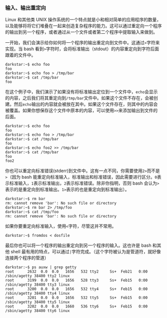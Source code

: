 ### 输入、输出重定向

Linux 和其他类 UNIX 操作系统的一个特点就是小和相对简单的应用程序的数量，以及能够将将它们堆叠在一起来创造复杂程序的能力。这可以通过重定向一个程序的输出到另一个程序，或者通过从一个文件或者第二个程序中提取输入来做到。

一开始，我们会演示给你如何将一个程序的输出重定向到文件中。这通过`>`字符来实现。当 bash 看到`>`字符时，会将标准输出（stdout）的内容重定向到字符后面跟着的文件中。

```
darkstar:~$ echo foo
foo
darkstar:~$ echo foo > /tmp/bar
darkstar:~$ cat /tmp/bar
foo
```

在这个例子中，我们演示了如果没有将标准输出定位到一个文件中，`echo`会显示的内容，之后我们将其重定向到`/tmp/bar`文件中。如果这个文件不存在，会被创建。然后`echo`输出的内容就会被放在其中。如果这个文件存在，则其中的内容会被覆盖。如果你想保存这个文件中原本的内容，可以使用`>>`来添加输出到文件的后面。

```
darkstar:~$ echo foo
foo
darkstar:~$ echo foo > /tmp/bar
darkstar:~$ cat /tmp/bar
foo
darkstar:~$ echo foo2 >> /tmp/bar
darkstar:~$ cat /tmp/bar
foo
foo2
```

你也可以重定向标准错误(stderr)到文件中。这有一点不同，你需要使用`2>`而不是`>`（因为 bash 能重定向标准输入，标准输出和标准错误，因此需要进行区分。`0`表示标准输入，`1`表示标准输出，`2`表示标准错误。除非你指明，否则 bash 会认为`>`表示的是重定向到标准输出。`1>`表示的也是重定向到标准输出）。

```
darkstar:~$ rm bar
rm: cannot remove 'bar': No such file or directory
darkstar:~$ rm bar 2> /tmp/foo
darkstar:~$ cat /tmp/foo
rm: cannot remove 'bar': No such file or directory
```

如果你要重定向标准输入，使用`<`字符，尽管这并不常用。

```
darkstar:~$ fromdos < dosfile
```

最后你也可以将一个程序的输出重定向到另一个程序的输入。这也许是 bash 和其他 shell 最有用的特点，可以通过`|`字符完成。（这个字符被认为是管道符，就好像连接两个程序的管道）

```
darkstar:~$ ps auxw | grep getty
root      2632  0.0  0.0   1656   532 tty2     Ss+  Feb21   0:00 /sbin/agetty 38400 tty2 linux
root      3199  0.0  0.0   1656   528 tty3     Ss+  Feb15   0:00 /sbin/agetty 38400 tty3 linux
root      3200  0.0  0.0   1656   532 tty4     Ss+  Feb15   0:00 /sbin/agetty 38400 tty4 linux
root      3201  0.0  0.0   1656   532 tty5     Ss+  Feb15   0:00 /sbin/agetty 38400 tty5 linux
root      3202  0.0  0.0   1660   536 tty6     Ss+  Feb15   0:00 /sbin/agetty 38400 tty6 linux
```
